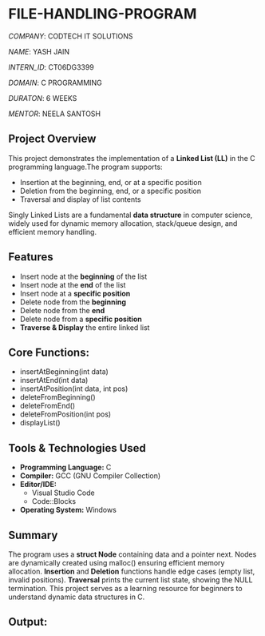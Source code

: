 # FILE-HANDLING-PROGRAM

*COMPANY*:  CODTECH IT SOLUTIONS

*NAME*: YASH JAIN

*INTERN_ID*: CT06DG3399

*DOMAIN*: C PROGRAMMING

*DURATON*: 6 WEEKS

*MENTOR*: NEELA SANTOSH

##  Project Overview
This project demonstrates the implementation of a **Linked List (LL)** in the C programming language.The program supports:
- Insertion at the beginning, end, or at a specific position  
- Deletion from the beginning, end, or a specific position  
- Traversal and display of list contents
  
Singly Linked Lists are a fundamental **data structure** in computer science, widely used for dynamic memory allocation, stack/queue design, and efficient memory handling.


##  Features
- Insert node at the **beginning** of the list
- Insert node at the **end** of the list
- Insert node at a **specific position**
- Delete node from the **beginning**
- Delete node from the **end**
- Delete node from a **specific position**
- **Traverse & Display** the entire linked list

## Core Functions:
- insertAtBeginning(int data)
- insertAtEnd(int data)
- insertAtPosition(int data, int pos)
- deleteFromBeginning()
- deleteFromEnd()
- deleteFromPosition(int pos)
- displayList()


## Tools & Technologies Used
- **Programming Language:** C  
- **Compiler:** GCC (GNU Compiler Collection)
- **Editor/IDE:**  
  - Visual Studio Code  
  - Code::Blocks  
- **Operating System:** Windows


## Summary
The program uses a **struct Node** containing data and a pointer next.
Nodes are dynamically created using malloc() ensuring efficient memory allocation.
**Insertion** and **Deletion** functions handle edge cases (empty list, invalid positions).
**Traversal** prints the current list state, showing the NULL termination.
This project serves as a learning resource for beginners to understand dynamic data structures in C.

## Output:


